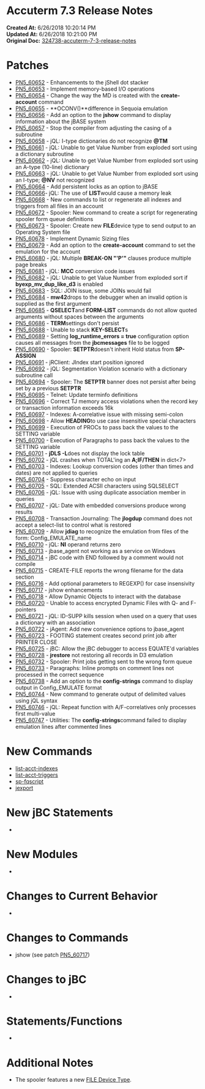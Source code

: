 # Accuterm 7.3 Release Notes

**Created At:** 6/26/2018 10:20:14 PM  
**Updated At:** 6/26/2018 10:21:00 PM  
**Original Doc:** [324738-accuterm-7-3-release-notes](https://docs.zumasys.com/accuterm/324738-accuterm-7-3-release-notes)  


# Patches

- [PN5\_60652](pn5_60652) - Enhancements to the jShell dot stacker
- [PN5\_60653](PN5_60653) - Implement memory-based I/O operations
- [PN5\_60654](pn5_60654) - Change the way the MD is created with the **create-account** command
- [PN5\_60655](292194-pn5_60655) - **OCONV()**difference in Sequoia emulation
- [PN5\_60656](pn5_60656) - Add an option to the **jshow** command to display information about the jBASE system
- [PN5\_60657](PN5_60657) - Stop the compiler from adjusting the casing of a subroutine
- [PN5\_60658](292197-pn5_60658) - jQL: I-type dictionaries do not recognize **@TM**
- [PN5\_60661](PN5_60661) - jQL: Unable to get Value Number from exploded sort using a dictionary subroutine
- [PN5\_60662](PN5_60662) - jQL: Unable to get Value Number from exploded sort using an A-type (10-line) dictionary
- [PN5\_60663](PN5_60663) - jQL: Unable to get Value Number from exploded sort using an I-type; **@NV** not recognized
- [PN5\_60664](pn5_60664) - Add persistent locks as an option to jBASE
- [PN5\_60666](PN5_60666)- jQL: The use of **LIST**would cause a memory leak
- [PN5\_60668](PN5_60668) - New commands to list or regenerate all indexes and triggers from all files in an account
- [PN5\_60672](PN5_60672) - Spooler: New command to create a script for regenerating spooler form queue definitions
- [PN5\_60673](PN5_60673) - Spooler: Create new **FILE**device type to send output to an Operating System file
- [PN5\_60678](PN5_60678) - Implement Dynamic Sizing files
- [PN5\_60679](PN5_60679) - Add an option to the **create-account** command to set the emulation for the account
- [PN5\_60680](PN5_60680) - jQL: Multiple **BREAK-ON "'P'"** clauses produce multiple page breaks
- [PN5\_60681](PN5_60681) - jQL: **MCC** conversion code issues
- [PN5\_60682](PN5_60682) - jQL: Unable to get Value Number from exploded sort if **byexp\_mv\_dup\_like\_d3** is enabled
- [PN5\_60683](PN5_60683) - SQL: JOIN issue, some JOINs would fail
- [PN5\_60684](PN5_60684) - **mw42**drops to the debugger when an invalid option is supplied as the first argument
- [PN5\_60685](PN5_60685) - **QSELECT**and **FORM-LIST** commands do not allow quoted arguments without spaces between the arguments
- [PN5\_60686](PN5_60686) - **TERM**settings don't persist
- [PN5\_60688](PN5_60688) - Unable to stack **KEY-SELECT**s
- [PN5\_60689](PN5_60689) - Setting **log\_runtime\_errors = true** configuration option causes all messages from the **jbcmessages** file to be logged
- [PN5\_60690](PN5_60690) - Spooler: **SETPTR**doesn't inherit Hold status from **SP-ASSIGN**
- [PN5\_60691](PN5_60691) - jRClient: JIndex start position ignored
- [PN5\_60692](PN5_60692) - jQL: Segmentation Violation scenario with a dictionary subroutine call
- [PN5\_60694](PN5_60694) - Spooler: The **SETPTR** banner does not persist after being set by a previous **SETPTR**
- [PN5\_60695](PN5_60695) - Telnet: Update terminfo definitions
- [PN5\_60696](PN5_60696) - Correct TJ memory access violations when the record key or transaction information exceeds 16k
- [PN5\_60697](PN5_60697) - Indexes: A-correlative issue with missing semi-colon
- [PN5\_60698](PN5_60698) - Allow **HEADING**to use case insensitive special characters
- [PN5\_60699](pn5_60699) - Execution of PROCs to pass back the values to the SETTING variable
- [PN5\_60700](pn5_60700) - Execution of Paragraphs to pass back the values to the SETTING variable
- [PN5\_60701](pn5_60701) - **jDLS -L**does not display the lock table
- [PN5\_60702](pn5_60702) - jQL crashes when TOTAL'ing an **A;IF/THEN** in dict&lt;7&gt;
- [PN5\_60703](pn5_60703) - Indexes: Lookup conversion codes (other than times and dates) are not applied to queries
- [PN5\_60704](pn5_60704) - Suppress character echo on input
- [PN5\_60705](pn5_60705) - SQL: Extended ACSII characters using SQLSELECT
- [PN5\_60706](pn5_60706) - jQL: Issue with using duplicate association member in queries
- [PN5\_60707](pn5_60707) - jQL: Date with embedded conversions produce wrong results
- [PN5\_60708](pn5_60708) - Transaction Journaling: The **jlogdup** command does not accept a select-list to control what is restored
- [PN5\_60709](pn5_60709) - Allow **jdiag** to recognize the emulation from files of the form: Config\_EMULATE\_name
- [PN5\_60710](pn5_60710) - jQL: **NI** operand returns zero
- [PN5\_60713](PN5_60713) - jbase\_agent not working as a service on Windows
- [PN5\_60714](PN5_60714) - jBC code with END followed by a comment would not compile
- [PN5\_60715](pn5_60715) - CREATE-FILE reports the wrong filename for the data section
- [PN5\_60716](pn5_60716) - Add optional parameters to REGEXP() for case insensivity
- [PN5\_60717](pn5_60717) - jshow enhancements
- [PN5\_60718](pn5_60718) - Allow Dynamic Objects to interact with the database
- [PN5\_60720](pn5_60720) - Unable to access encrypted Dynamic Files with Q- and F-pointers
- [PN5\_60721](pn5_60721) - jQL: ID-SUPP kills session when used on a query that uses a dictionary with an association
- [PN5\_60722](pn5_60722) - jAgent: Add new convenience options to jbase\_agent
- [PN5\_60723](pn5_60723) - FOOTING statement creates second print job after PRINTER CLOSE
- [PN5\_60725](pn5_60725) - jBC: Allow the jBC debugger to access EQUATE'd variables
- [PN5\_60728](pn5_60728) - **jrestore** not restoring all records in D3 emulation
- [PN5\_60732](pn5_60732) - Spooler: Print jobs getting sent to the wrong form queue
- [PN5\_60733](pn5_60733) - Paragraphs: Inline prompts on comment lines not processed in the correct sequence
- [PN5\_60738](pn5_60738) - Add an option to the **config-strings** command to display output in Config\_EMULATE format
- [PN5\_60744](pn5_60744) - New command to generate output of delimited values using jQL syntax
- [PN5\_60746](pn5_60746) - jQL: Repeat function with A/F-correlatives only processes first multi-value
- [PN5\_60747](pn5_60747) - Utilities: The **config-strings**command failed to display emulation lines after commented lines




# New Commands

- [list-acct-indexes](PN5_60668)
- [list-acct-triggers](PN5_60668)
- [sp-fqscript](PN5_60672)
- [jexport](pn5_60744)


# New jBC Statements

- 


# New Modules

- 


# Changes to Current Behavior 

- 


# Changes to Commands

- jshow (see patch [PN5\_60717](pn5_60717))


# Changes to jBC 

- 


# Statements/Functions

- 


# Additional Notes

- The spooler features a new [FILE Device Type](PN5_60673).

